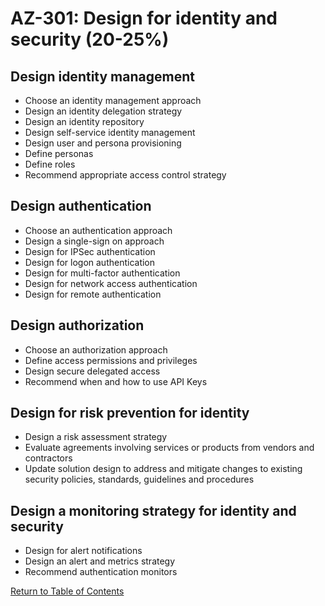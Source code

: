 # AZ-301: Design for identity and security (20-25%)
## Design identity management
* Choose an identity management approach
* Design an identity delegation strategy
* Design an identity repository
* Design self-service identity management
* Design user and persona provisioning
* Define personas
* Define roles
* Recommend appropriate access control strategy

## Design authentication
* Choose an authentication approach
* Design a single-sign on approach
* Design for IPSec authentication
* Design for logon authentication
* Design for multi-factor authentication
* Design for network access authentication
* Design for remote authentication

## Design authorization
* Choose an authorization approach
* Define access permissions and privileges
* Design secure delegated access
* Recommend when and how to use API Keys

## Design for risk prevention for identity
* Design a risk assessment strategy
* Evaluate agreements involving services or products from vendors and contractors
* Update solution design to address and mitigate changes to existing security policies, standards, guidelines and procedures

## Design a monitoring strategy for identity and security
* Design for alert notifications
* Design an alert and metrics strategy
* Recommend authentication monitors

[Return to Table of Contents](README.md)